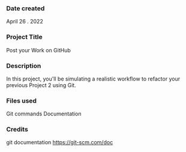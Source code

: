 

### Date created
April 26 . 2022

### Project Title
Post your Work on GitHub

### Description
In this project, you'll be simulating a realistic workflow to refactor your previous Project 2 using Git.

### Files used
Git commands Documentation

### Credits
git documentation https://git-scm.com/doc

